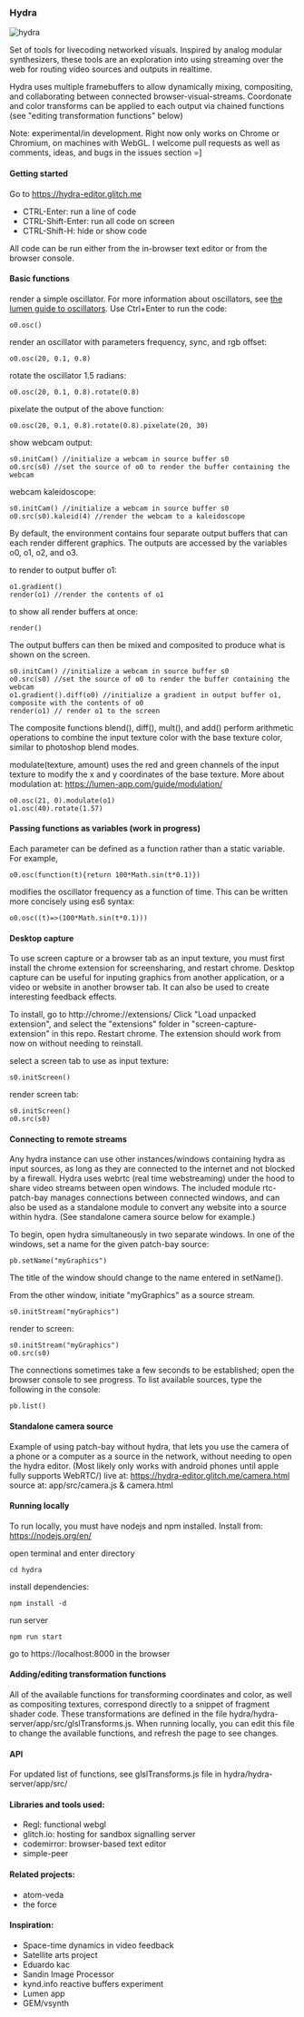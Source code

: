 ### Hydra
![hydra](https://github.com/ojack/hydra/blob/master/hydra-3-01.png?raw=true)

Set of tools for livecoding networked visuals. Inspired by analog modular synthesizers, these tools are an exploration into using streaming over the web for routing video sources and outputs in realtime.

Hydra uses multiple framebuffers to allow dynamically mixing, compositing, and collaborating between connected browser-visual-streams. Coordonate and color transforms can be applied to each output via chained functions (see "editing transformation functions" below)

Note: experimental/in development. Right now only works on Chrome or Chromium, on machines with WebGL.
I welcome pull requests as well as comments, ideas, and bugs in the issues section =]

#### Getting started

Go to https://hydra-editor.glitch.me

* CTRL-Enter: run a line of code
* CTRL-Shift-Enter: run all code on screen
* CTRL-Shift-H: hide or show code

All code can be run either from the in-browser text editor or from the browser console.

#### Basic functions
render a simple oscillator. For more information about oscillators, see [the lumen guide to oscillators](https://lumen-app.com/guide/oscillators/). Use Ctrl+Enter to run the code:
```
o0.osc()
```

render an oscillator with parameters frequency, sync, and rgb offset:
```
o0.osc(20, 0.1, 0.8)
```

rotate the oscillator 1.5 radians:
```
o0.osc(20, 0.1, 0.8).rotate(0.8)
```
pixelate the output of the above function:
```
o0.osc(20, 0.1, 0.8).rotate(0.8).pixelate(20, 30)
```
show webcam output:
```
s0.initCam() //initialize a webcam in source buffer s0
o0.src(s0) //set the source of o0 to render the buffer containing the webcam
```

webcam kaleidoscope:
```
s0.initCam() //initialize a webcam in source buffer s0
o0.src(s0).kaleid(4) //render the webcam to a kaleidoscope
```

By default, the environment contains four separate output buffers that can each render different graphics.  The outputs are accessed by the variables o0, o1, o2, and o3.

to render to output buffer o1:
```
o1.gradient()
render(o1) //render the contents of o1
```

to show all render buffers at once:
```
render()
```

The output buffers can then be mixed and composited to produce what is shown on the screen.
```
s0.initCam() //initialize a webcam in source buffer s0
o0.src(s0) //set the source of o0 to render the buffer containing the webcam
o1.gradient().diff(o0) //initialize a gradient in output buffer o1, composite with the contents of o0
render(o1) // render o1 to the screen
```

The composite functions blend(), diff(), mult(), and add() perform arithmetic operations to combine the input texture color with the base texture color, similar to photoshop blend modes.

modulate(texture, amount) uses the red and green channels of the input texture to modify the x and y coordinates of the base texture. More about modulation at: https://lumen-app.com/guide/modulation/
```
o0.osc(21, 0).modulate(o1)
o1.osc(40).rotate(1.57)
```
#### Passing functions as variables (work in progress)
Each parameter can be defined as a function rather than a static variable. For example,
```
o0.osc(function(t){return 100*Math.sin(t*0.1)})
```
modifies the oscillator frequency as a function of time. This can be written more concisely using es6 syntax:
```
o0.osc((t)=>(100*Math.sin(t*0.1)))
```
#### Desktop capture
To use screen capture or a browser tab as an input texture, you must first install the chrome extension for screensharing, and restart chrome. Desktop capture can be useful for inputing graphics from another application, or a video or website in another browser tab. It can also be used to create interesting feedback effects.

To install, go to http://chrome://extensions/
Click "Load unpacked extension", and select the "extensions" folder in "screen-capture-extension" in this repo. Restart chrome. The extension should work from now on without needing to reinstall.

select a screen tab to use as input texture:
```
s0.initScreen()
```

render screen tab:
```
s0.initScreen()
o0.src(s0)
```

#### Connecting to remote streams
Any hydra instance can use other instances/windows containing hydra as input sources, as long as they are connected to the internet and not blocked by a firewall. Hydra uses webrtc (real time webstreaming) under the hood to share video streams between open windows. The included module rtc-patch-bay manages connections between connected windows, and can also be used as a standalone module to convert any website into a source within hydra. (See standalone camera source below for example.)

To begin, open hydra simultaneously in two separate windows.
In one of the windows, set a name for the given patch-bay source:
```
pb.setName("myGraphics")
```
The title of the window should change to the name entered in setName().

From the other window, initiate "myGraphics" as a source stream.
```
s0.initStream("myGraphics")
```
render to screen:
```
s0.initStream("myGraphics")
o0.src(s0)
```
The connections sometimes take a few seconds to be established; open the browser console to see progress.
To list available sources, type the following in the console:
```
pb.list()
```

#### Standalone camera source
Example of using patch-bay without hydra, that lets you use the camera of a phone or a computer as a source in the network, without needing to open the hydra editor. (Most likely only works with android phones until apple fully supports WebRTC/)
live at: https://hydra-editor.glitch.me/camera.html
source at: app/src/camera.js & camera.html

#### Running locally
To run locally, you must have nodejs and npm installed. Install from: https://nodejs.org/en/

open terminal and enter directory
```
cd hydra
```
install dependencies:
```
npm install -d
```
run server
```
npm run start
```
go to https://localhost:8000 in the browser

#### Adding/editing transformation functions

All of the available functions for transforming coordinates and color, as well as compositing textures, correspond directly to a snippet of fragment shader code. These transformations are defined in the file hydra/hydra-server/app/src/glslTransforms.js. When running locally, you can edit this file to change the available functions, and refresh the page to see changes.


#### API

For updated list of functions, see glslTransforms.js file in hydra/hydra-server/app/src/

 #### Libraries and tools used:
 * Regl: functional webgl
 * glitch.io: hosting for sandbox signalling server
 * codemirror: browser-based text editor
 * simple-peer

 #### Related projects:
 * atom-veda
 * the force

 #### Inspiration:
 * Space-time dynamics in video feedback
 * Satellite arts project
 * Eduardo kac
 * Sandin Image Processor
 * kynd.info reactive buffers experiment
 * Lumen app
 * GEM/vsynth
